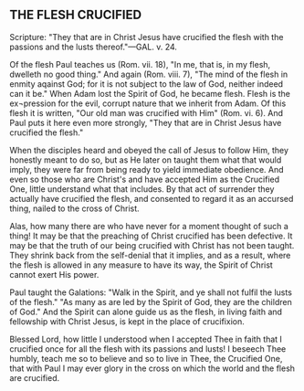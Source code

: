 ## THE FLESH CRUCIFIED ##

Scripture: "They that are in Christ Jesus have crucified the flesh with the passions and the lusts thereof."—GAL. v. 24.



Of the flesh Paul teaches us (Rom. vii. 18), "In me, that is, in my flesh, dwelleth no good thing." And again (Rom. viii. 7), "The mind of the flesh in enmity aqainst God; for it is not subject to the law of God, neither indeed can it be." When Adam lost the Spirit of God, he became flesh. Flesh is the ex¬pression for the evil, corrupt nature that we inherit from Adam. Of this flesh it is written, "Our old man was crucified with Him" (Rom. vi. 6). And Paul puts it here even more strongly, "They that are in Christ Jesus have crucified the flesh."



When the disciples heard and obeyed the call of Jesus to follow Him, they honestly meant to do so, but as He later on taught them what that would imply, they were far from being ready to yield immediate obedience. And even so those who are Christ's and have accepted Him as the Crucified One, little understand what that includes. By that act of surrender they actually have crucified the flesh, and consented to regard it as an accursed thing, nailed to the cross of Christ.



Alas, how many there are who have never for a moment thought of such a thing! It may be that the preaching of Christ crucified has been defective. It may be that the truth of our being crucified with Christ has not been taught. They shrink back from the self-denial that it implies, and as a result, where the flesh is allowed in any measure to have its way, the Spirit of Christ cannot exert His power.



Paul taught the Galations: "Walk in the Spirit, and ye shall not fulfil the lusts of the flesh." "As many as are led by the Spirit of God, they are the children of God." And the Spirit can alone guide us as the flesh, in living faith and fellowship with Christ Jesus, is kept in the place of crucifixion.



Blessed Lord, how little I understood when I accepted Thee in faith that I crucified once for all the flesh with its passions and lusts! I beseech Thee humbly, teach me so to believe and so to live in Thee, the Crucified One, that with Paul I may ever glory in the cross on which the world and the flesh are crucified.

